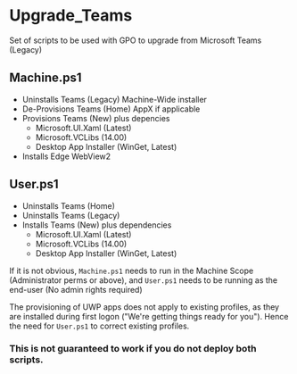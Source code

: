 # Upgrade_Teams
Set of scripts to be used with GPO to upgrade from Microsoft Teams (Legacy)

## Machine.ps1
- Uninstalls Teams (Legacy) Machine-Wide installer
- De-Provisions Teams (Home) AppX if applicable
- Provisions Teams (New) plus depencies
  - Microsoft.UI.Xaml (Latest)
  - Microsoft.VCLibs (14.00)
  - Desktop App Installer (WinGet, Latest)
- Installs Edge WebView2

## User.ps1
- Uninstalls Teams (Home)
- Uninstalls Teams (Legacy)
- Installs Teams (New) plus dependencies
  - Microsoft.UI.Xaml (Latest)
  - Microsoft.VCLibs (14.00)
  - Desktop App Installer (WinGet, Latest)


If it is not obvious, `Machine.ps1` needs to run in the Machine Scope (Administrator perms or above), and `User.ps1` needs to be running as the end-user (No admin rights required)

The provisioning of UWP apps does not apply to existing profiles, as they are installed during first logon ("We're getting things ready for you"). Hence the need for `User.ps1` to correct existing profiles. 


### **This is not guaranteed to work if you do not deploy both scripts.**
